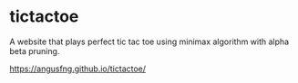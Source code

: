 # tictactoe
A website that plays perfect tic tac toe using minimax algorithm with alpha beta pruning.

https://angusfng.github.io/tictactoe/
